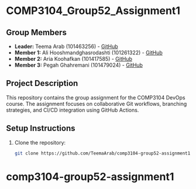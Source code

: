 # COMP3104_Group52_Assignment1

## Group Members
- **Leader:** Teema Arab (101463256) - [GitHub](https://github.com/TeemaArab)
- **Member 1:** Ali Hooshmandghasrodashti (101261322) - [GitHub](https://github.com/Alihooshmand97)
- **Member 2:** Aria Koohafkan (101417585) - [GitHub](https://github.com/AriaKoohafkan)
- **Member 3:** Pegah Ghahremani (101479024) - [GitHub](https://github.com/pegahghm)

## Project Description
This repository contains the group assignment for the COMP3104 DevOps course. The assignment focuses on collaborative Git workflows, branching strategies, and CI/CD integration using GitHub Actions.

## Setup Instructions
1. Clone the repository:
   ```bash
   git clone https://github.com/TeemaArab/comp3104-group52-assignment1.git
# comp3104-group52-assignment1
